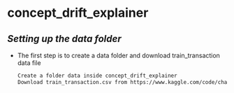 ﻿# concept_drift_explainer

## _Setting up the data folder_


- The first step is to create a data folder and download train_transaction data file

	```sh
	Create a folder data inside concept_drift_explainer
	Download train_transaction.csv from https://www.kaggle.com/code/chandrimad31/ieee-competition-predicting-fraud-with-lightgbm/data?select=train_transaction.csv
	```


